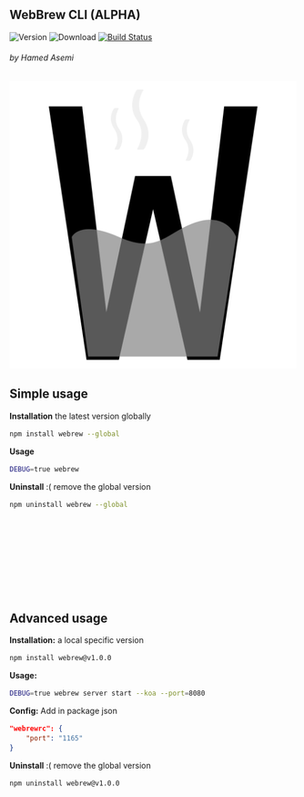 ## WebBrew CLI (ALPHA)

![Version](https://img.shields.io/npm/v/webrew.svg)
![Download](https://img.shields.io/npm/dm/webrew.svg)
[![Build Status](https://travis-ci.org/hamedasemi/webrew.svg?branch=mainline)](https://travis-ci.org/hamedasemi/webrew)


###### by Hamed Asemi

![webrew](https://raw.githubusercontent.com/hamedasemi/webrew/mainline/assets/images/webrew.png)


## Simple usage

__Installation__ the latest version globally

```sh
npm install webrew --global
```

__Usage__
```sh
DEBUG=true webrew
```


__Uninstall__ :( remove the global version

```sh
npm uninstall webrew --global
```

<br><br><br><br><br><br><br><br>








## Advanced usage


__Installation:__ a local specific version

```sh
npm install webrew@v1.0.0
```


__Usage:__
```sh
DEBUG=true webrew server start --koa --port=8080
```


__Config:__
Add in package json

```json
"webrewrc": {
    "port": "1165"
}
```




__Uninstall__ :( remove the global version
```sh
npm uninstall webrew@v1.0.0
```
